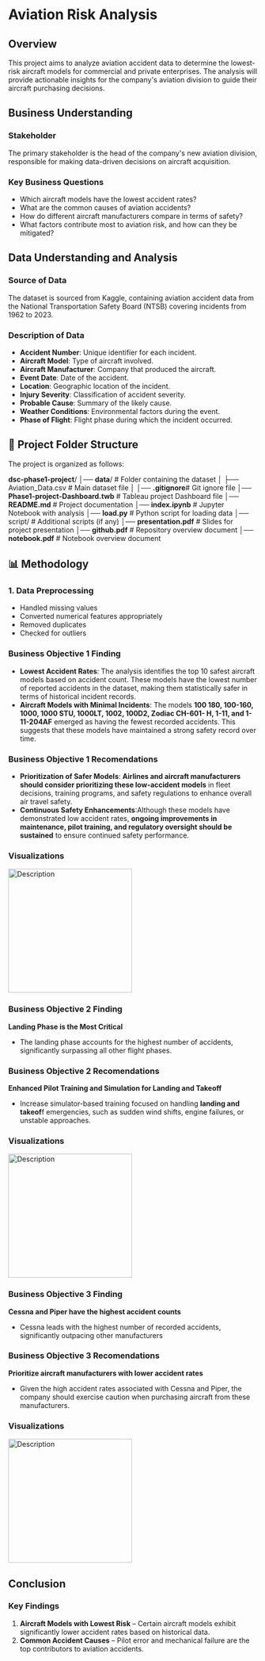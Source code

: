 
# Aviation Risk Analysis

## Overview
This project aims to analyze aviation accident data to determine the lowest-risk aircraft models for commercial and private enterprises. The analysis will provide actionable insights for the company's aviation division to guide their aircraft purchasing decisions.

## Business Understanding
### Stakeholder
The primary stakeholder is the head of the company's new aviation division, responsible for making data-driven decisions on aircraft acquisition.

### Key Business Questions
- Which aircraft models have the lowest accident rates?
- What are the common causes of aviation accidents?
- How do different aircraft manufacturers compare in terms of safety?
- What factors contribute most to aviation risk, and how can they be mitigated?

## Data Understanding and Analysis
### Source of Data
The dataset is sourced from Kaggle, containing aviation accident data from the National Transportation Safety Board (NTSB) covering incidents from 1962 to 2023.

### Description of Data
- **Accident Number**: Unique identifier for each incident.
- **Aircraft Model**: Type of aircraft involved.
- **Aircraft Manufacturer**: Company that produced the aircraft.
- **Event Date**: Date of the accident.
- **Location**: Geographic location of the incident.
- **Injury Severity**: Classification of accident severity.
- **Probable Cause**: Summary of the likely cause.
- **Weather Conditions**: Environmental factors during the event.
- **Phase of Flight**: Flight phase during which the incident occurred.

## 📂 Project Folder Structure

The project is organized as follows:

**dsc-phase1-project**/ │── **data**/ # Folder containing the dataset │ ├── Aviation_Data.csv # Main dataset file │ │── **.gitignore**# Git ignore file │── **Phase1-project-Dashboard.twb** # Tableau project Dashboard file │── **README.md** # Project documentation │── **index.ipynb** # Jupyter Notebook with analysis │── **load.py** # Python script for loading data │── script/ # Additional scripts (if any) │── **presentation.pdf** # Slides for project presentation │── **github.pdf** # Repository overview document │── **notebook.pdf** # Notebook overview document

## 📊 Methodology

### 1. Data Preprocessing
- Handled missing values
- Converted numerical features appropriately
- Removed duplicates
- Checked for outliers


 ### Business Objective 1 Finding
  - **Lowest Accident Rates**: The analysis identifies the top 10 safest aircraft models based on accident count. These models 
    have the lowest number of reported accidents in the dataset, making them statistically safer in terms of historical incident 
    records.
 - **Aircraft Models with Minimal Incidents**: The models **100 180, 100-160, 1000, 1000 STU, 1000LT, 1002, 100D2, Zodiac CH-601- 
    H, 1-11, and 1-11-204AF** emerged as having the fewest recorded accidents. This suggests that these models have maintained a 
    strong safety record over time.

 ### Business Objective 1 Recomendations
- **Prioritization of Safer Models**: **Airlines and aircraft manufacturers should consider prioritizing these low-accident 
    models** in fleet decisions, training programs, and safety regulations to enhance overall air travel safety.
- **Continuous Safety Enhancements**:Although these models have demonstrated low accident rates, **ongoing improvements in 
    maintenance, pilot training, and regulatory oversight should be sustained** to ensure continued safety performance.
### Visualizations

 <img src="https://github.com/user-attachments/assets/3006b025-4275-4a45-af72-a3744cc57de7" alt="Description" width="250">

### Business Objective 2 Finding
  **Landing Phase is the Most Critical**
  - The landing phase accounts for the highest number of accidents, significantly surpassing all other flight phases.

### Business Objective 2 Recomendations
  **Enhanced Pilot Training and Simulation for Landing and Takeoff**
   - Increase simulator-based training focused on handling **landing and takeof**f emergencies, such as sudden wind shifts, 
    engine failures, or unstable approaches.

### Visualizations
  <img src="https://github.com/user-attachments/assets/dfec545d-582a-4bca-b95c-378ebf8dc935" alt="Description" width="250">


### Business Objective 3 Finding
  **Cessna and Piper have the highest accident counts**
  - Cessna leads with the highest number of recorded accidents, significantly outpacing other manufacturers
    
### Business Objective 3 Recomendations
  **Prioritize aircraft manufacturers with lower accident rates**
   - Given the high accident rates associated with Cessna and Piper, the company should exercise caution when purchasing aircraft 
     from these manufacturers.

 ### Visualizations
  <img src="https://github.com/user-attachments/assets/754b9920-535c-480d-8724-a4f0814dcda4" alt="Description" width="250">

## Conclusion
### Key Findings
1. **Aircraft Models with Lowest Risk** – Certain aircraft models exhibit significantly lower accident rates based on historical data.
2. **Common Accident Causes** – Pilot error and mechanical failure are the top contributors to aviation accidents.


